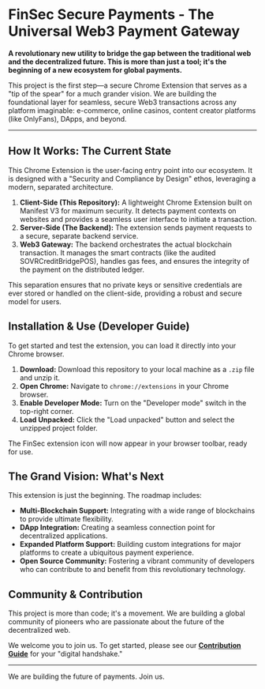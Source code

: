 # FinSec Secure Payments - The Universal Web3 Payment Gateway

**A revolutionary new utility to bridge the gap between the traditional web and the decentralized future. This is more than just a tool; it's the beginning of a new ecosystem for global payments.**

This project is the first step—a secure Chrome Extension that serves as a "tip of the spear" for a much grander vision. We are building the foundational layer for seamless, secure Web3 transactions across any platform imaginable: e-commerce, online casinos, content creator platforms (like OnlyFans), DApps, and beyond.

---

## How It Works: The Current State

This Chrome Extension is the user-facing entry point into our ecosystem. It is designed with a "Security and Compliance by Design" ethos, leveraging a modern, separated architecture.

1.  **Client-Side (This Repository):** A lightweight Chrome Extension built on Manifest V3 for maximum security. It detects payment contexts on websites and provides a seamless user interface to initiate a transaction.
2.  **Server-Side (The Backend):** The extension sends payment requests to a secure, separate backend service.
3.  **Web3 Gateway:** The backend orchestrates the actual blockchain transaction. It manages the smart contracts (like the audited SOVRCreditBridgePOS), handles gas fees, and ensures the integrity of the payment on the distributed ledger.

This separation ensures that no private keys or sensitive credentials are ever stored or handled on the client-side, providing a robust and secure model for users.

## Installation & Use (Developer Guide)

To get started and test the extension, you can load it directly into your Chrome browser.

1.  **Download:** Download this repository to your local machine as a `.zip` file and unzip it.
2.  **Open Chrome:** Navigate to `chrome://extensions` in your Chrome browser.
3.  **Enable Developer Mode:** Turn on the "Developer mode" switch in the top-right corner.
4.  **Load Unpacked:** Click the "Load unpacked" button and select the unzipped project folder.

The FinSec extension icon will now appear in your browser toolbar, ready for use.

## The Grand Vision: What's Next

This extension is just the beginning. The roadmap includes:

*   **Multi-Blockchain Support:** Integrating with a wide range of blockchains to provide ultimate flexibility.
*   **DApp Integration:** Creating a seamless connection point for decentralized applications.
*   **Expanded Platform Support:** Building custom integrations for major platforms to create a ubiquitous payment experience.
*   **Open Source Community:** Fostering a vibrant community of developers who can contribute to and benefit from this revolutionary technology.

## Community & Contribution

This project is more than code; it's a movement. We are building a global community of pioneers who are passionate about the future of the decentralized web.

We welcome you to join us. To get started, please see our **[Contribution Guide](CONTRIBUTING.md)** for your "digital handshake."

---

We are building the future of payments. Join us.
